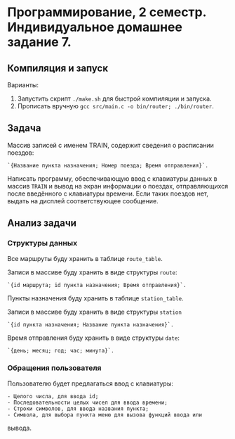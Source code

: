# Программирование, 2 семестр. Индивидуальное домашнее задание 7. #

## Компиляция и запуск ##

Варианты:

1. Запустить скрипт `./make.sh` для быстрой компиляции и запуска.
2. Прописать вручную `gcc src/main.c -o bin/router; ./bin/router`.


## Задача ##

Массив записей с именем TRAIN, содержит сведения о расписании поездов:

    `{Название пункта назначения; Номер поезда; Время отправления}`.

Написать программу, обеспечивающую ввод с клавиатуры данных в массив
`TRAIN` и вывод на экран информации о поездах, отправляющихся после
введённого с клавиатуры времени. Если таких поездов нет, выдать на
дисплей соответствующее сообщение.


## Анализ задачи ## 

### Структуры данных ###

Все маршруты буду хранить в таблице `route_table`.

Записи в массиве буду хранить в виде структуры `route`:
    
    `{id маршрута; id пункта назначения; Время отправления}`.


Пункты назначения буду хранить в таблице `station_table`.

Записи в массиве буду хранить в виде структуры `station`

    `{id пункта назначения; Название пункта назначения}`.


Время отправления буду хранить в виде структуры `date`:

    `{день; месяц; год; час; минута}`.


### Обращения пользователя ###

Пользователю будет предлагаться ввод с клавиатуры:

    - Целого числа, для ввода id;
    - Последовательности целых чисел для ввода времени;
    - Строки символов, для ввода названия пункта;
    - Символа, для выбора пункта меню для вызова функций ввода или
вывода.

